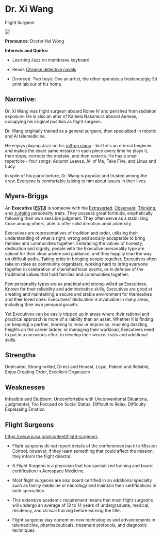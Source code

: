 # Dr. Xi Wang

Flight Surgeon

![](https://media.franciscanhealth.org/-/providers/profile-images/1760619282.jpg?rev=a8588dd5ed5d4f71834f9791d5235036)

**Pronounce**: Doctor Hsi Wong

**Interests and Quirks:**

-   Learning Jazz on membrane keyboard.

-   Reads [Chinese detective novels](https://www.theworldofchinese.com/2021/05/four-famous-chinese-detective-stories/)

-   Divorced. Two boys: One an artist, the other operates a freelance/gig 3d print lab out of his home.

## **Narrative:**

Dr. Xi Wang was flight surgeon aboard Rome IV and perished from radiation exposure. He is also an alter of Kaniela Nakamura aboard Aeneas, occupying his original position as flight surgeon.

Dr. Wang originally trained as a general surgeon, then specialized in robotic and AI telemedicine.

He enjoys playing Jazz on his [roll-up piano](https://www.amazon.com/dp/B07WZD8BM9/ref=cm_sw_em_r_mt_dp_HYCVY1KPA57FGGXWFFH1?_encoding=UTF8&psc=1) - but he's an eternal beginner and makes the exact same mistake in each piece every time he plays it, then stops, corrects the mistake, and then restarts. He has a small repertoire - four songs: Autumn Leaves, All of Me, Take Five, and Linus and Lucy.

In spite of his piano torture, Dr. Wang is popular and trusted among the crew. Everyone is comfortable talking to him about issues in their lives.

## **Myers-Briggs**

An **Executive ([ESTJ](https://www.16personalities.com/estj-personality))** is someone with the [Extraverted](https://www.16personalities.com/articles/mind-introverted-vs-extraverted), [Observant](https://www.16personalities.com/articles/energy-intuitive-vs-observant), [Thinking](https://www.16personalities.com/articles/nature-thinking-vs-feeling), and [Judging](https://www.16personalities.com/articles/tactics-judging-vs-prospecting) personality traits. They possess great fortitude, emphatically following their own sensible judgment. They often serve as a stabilizing force among others, able to offer solid direction amid adversity.

Executives are representatives of tradition and order, utilizing their understanding of what is right, wrong and socially acceptable to bring families and communities together. Embracing the values of honesty, dedication and dignity, people with the Executive personality type are valued for their clear advice and guidance, and they happily lead the way on difficult paths. Taking pride in bringing people together, Executives often take on roles as community organizers, working hard to bring everyone together in celebration of cherished local events, or in defense of the traditional values that hold families and communities together.

Few personality types are as practical and strong-willed as Executives. Known for their reliability and administrative skills, Executives are good at creating and maintaining a secure and stable environment for themselves and their loved ones. Executives' dedication is invaluable in many areas, including their own personal growth.

Yet Executives can be easily tripped up in areas where their rational and practical approach is more of a liability than an asset. Whether it is finding (or keeping) a partner, learning to relax or improvise, reaching dazzling heights on the career ladder, or managing their workload, Executives need to put in a conscious effort to develop their weaker traits and additional skills.

## Strengths

Dedicated, Strong-willed, Direct and Honest, Loyal, Patient and Reliable, Enjoy Creating Order, Excellent Organizers

## **Weaknesses**

Inflexible and Stubborn, Uncomfortable with Unconventional Situations, Judgmental, Too Focused on Social Status, Difficult to Relax, Difficulty Expressing Emotion

## **Flight Surgeons**

<https://www.nasa.gov/content/flight-surgeons>

-   Flight surgeons do not report details of the conferences back to Mission Control, however, if they learn something that could affect the mission, they inform the flight director.

-   A Flight Surgeon is a physician that has specialized training and board certification in Aerospace Medicine.

-   Most flight surgeons are also board certified in an additional specialty such as family medicine or neurology and maintain their certifications in both specialties.

-   This extensive academic requirement means that most flight surgeons will undergo an average of 12 to 14 years of undergraduate, medical, residency, and clinical training before earning the title.

-   Flight surgeons stay current on new technologies and advancements in telemedicine, pharmaceuticals, treatment protocols, and diagnostic techniques.
